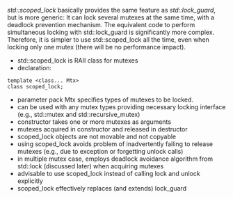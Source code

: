 _std::scoped_lock_ basically provides the same feature as _std::lock_guard_, but is more generic: 
It can lock several mutexes at the same time, with a deadlock prevention mechanism.
The equivalent code to perform simultaneous locking with std::lock_guard is significantly more complex.
Therefore, it is simpler to use std::scoped_lock all the time, even when locking only one mutex (there will be no performance impact).

+ std::scoped_lock is RAII class for mutexes
+ declaration:
```
template <class... Mtx> 
class scoped_lock;
```
+ parameter pack Mtx specifies types of mutexes to be locked.
+ can be used with any mutex types providing necessary locking interface (e.g., std::mutex and std::recursive_mutex)
+ constructor takes one or more mutexes as arguments
+ mutexes acquired in constructor and released in destructor
+ scoped_lock objects are not movable and not copyable
+ using scoped_lock avoids problem of inadvertently failing to release mutexes (e.g., due to exception or forgetting unlock calls)
+ in multiple mutex case, employs deadlock avoidance algorithm from std::lock (discussed later) when acquiring mutexes
+ advisable to use scoped_lock instead of calling lock and unlock explicitly
+ scoped_lock effectively replaces (and extends) lock_guard
